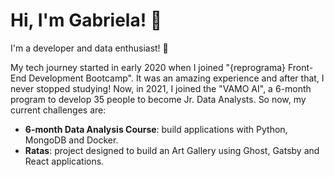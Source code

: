 # Hi, I'm Gabriela! 👻

I'm a developer and data enthusiast! 🖤

My tech journey started in early 2020 when I joined "{reprograma} Front-End Development Bootcamp". It was an amazing experience and after that, I never stopped studying! Now, in 2021, I joined the "VAMO AI", a 6-month program to develop 35 people to become Jr. Data Analysts. So now, my current challenges are:

- **6-month Data Analysis Course**: build applications with Python, MongoDB and Docker.
- **Ratas**: project designed to build an Art Gallery using Ghost, Gatsby and React applications. 

